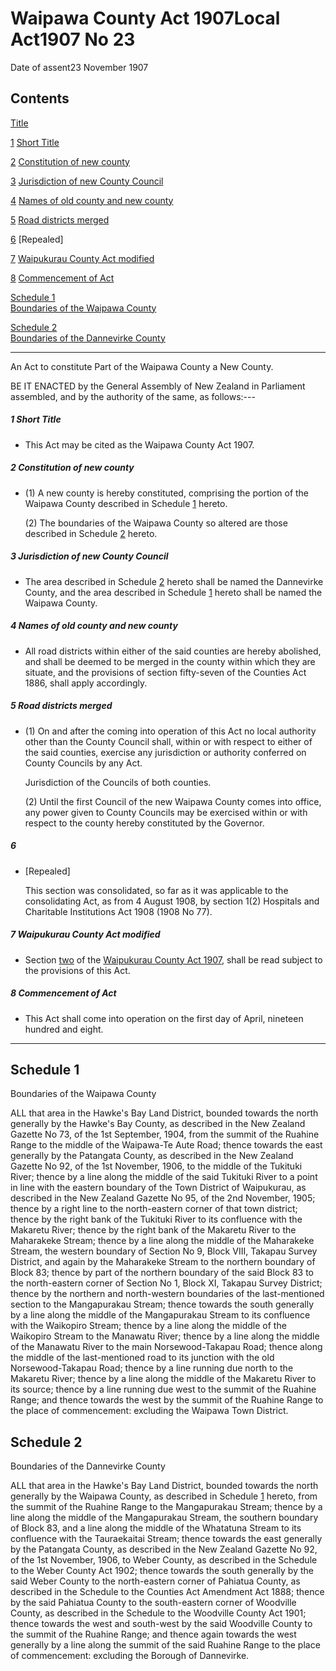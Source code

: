 # Waipawa County Act 1907Local Act1907 No 23

Date of assent23 November 1907

## Contents

[Title][0]

[1][1] [Short Title][1]

[2][2] [Constitution of new county][2]

[3][3] [Jurisdiction of new County Council][3]

[4][4] [Names of old county and new county][4]

[5][5] [Road districts merged][5]

[6][6] [][6] \[Repealed\]

[7][7] [Waipukurau County Act modified][7]

[8][8] [Commencement of Act][8]

[Schedule 1][9]  
[Boundaries of the Waipawa County][9]

[Schedule 2][10]  
[Boundaries of the Dannevirke County][10]

---

An Act to constitute Part of the Waipawa County a New County.

BE IT ENACTED by the General Assembly of New Zealand in Parliament assembled, and by the authority of the same, as follows:---

##### 1 Short Title
    
*   This Act may be cited as the Waipawa County Act 1907\.

##### 2 Constitution of new county
    
*   (1) A new county is hereby constituted, comprising the portion of the Waipawa County described in Schedule [1][9] hereto.
    
    (2) The boundaries of the Waipawa County so altered are those described in Schedule [2][10] hereto.

##### 3 Jurisdiction of new County Council
    
*   The area described in Schedule [2][10] hereto shall be named the Dannevirke County, and the area described in Schedule [1][9] hereto shall be named the Waipawa County.

##### 4 Names of old county and new county
    
*   All road districts within either of the said counties are hereby abolished, and shall be deemed to be merged in the county within which they are situate, and the provisions of section fifty-seven of the Counties Act 1886, shall apply accordingly.

##### 5 Road districts merged
    
*   (1) On and after the coming into operation of this Act no local authority other than the County Council shall, within or with respect to either of the said counties, exercise any jurisdiction or authority conferred on County Councils by any Act.
    
    Jurisdiction of the Councils of both counties.
    
    (2) Until the first Council of the new Waipawa County comes into office, any power given to County Councils may be exercised within or with respect to the county hereby constituted by the Governor.

##### 6
    
*   \[Repealed\]
    
    This section was consolidated, so far as it was applicable to the consolidating Act, as from 4 August 1908, by section 1(2) Hospitals and Charitable Institutions Act 1908 (1908 No 77).

##### 7 Waipukurau County Act modified
    
*   Section [two][11] of the [Waipukurau County Act 1907][12], shall be read subject to the provisions of this Act.

##### 8 Commencement of Act
    
*   This Act shall come into operation on the first day of April, nineteen hundred and eight.

---

## Schedule 1  
Boundaries of the Waipawa County

ALL that area in the Hawke's Bay Land District, bounded towards the north generally by the Hawke's Bay County, as described in the New Zealand Gazette No 73, of the 1st September, 1904, from the summit of the Ruahine Range to the middle of the Waipawa-Te Aute Road; thence towards the east generally by the Patangata County, as described in the New Zealand Gazette No 92, of the 1st November, 1906, to the middle of the Tukituki River; thence by a line along the middle of the said Tukituki River to a point in line with the eastern boundary of the Town District of Waipukurau, as described in the New Zealand Gazette No 95, of the 2nd November, 1905; thence by a right line to the north-eastern corner of that town district; thence by the right bank of the Tukituki River to its confluence with the Makaretu River; thence by the right bank of the Makaretu River to the Maharakeke Stream; thence by a line along the middle of the Maharakeke Stream, the western boundary of Section No 9, Block VIII, Takapau Survey District, and again by the Maharakeke Stream to the northern boundary of Block 83; thence by part of the northern boundary of the said Block 83 to the north-eastern corner of Section No 1, Block XI, Takapau Survey District; thence by the northern and north-western boundaries of the last-mentioned section to the Mangapurakau Stream; thence towards the south generally by a line along the middle of the Mangapurakau Stream to its confluence with the Waikopiro Stream; thence by a line along the middle of the Waikopiro Stream to the Manawatu River; thence by a line along the middle of the Manawatu River to the main Norsewood-Takapau Road; thence along the middle of the last-mentioned road to its junction with the old Norsewood-Takapau Road; thence by a line running due north to the Makaretu River; thence by a line along the middle of the Makaretu River to its source; thence by a line running due west to the summit of the Ruahine Range; and thence towards the west by the summit of the Ruahine Range to the place of commencement: excluding the Waipawa Town District.

## Schedule 2  
Boundaries of the Dannevirke County

ALL that area in the Hawke's Bay Land District, bounded towards the north generally by the Waipawa County, as described in Schedule [1][9] hereto, from the summit of the Ruahine Range to the Mangapurakau Stream; thence by a line along the middle of the Mangapurakau Stream, the southern boundary of Block 83, and a line along the middle of the Whatatuna Stream to its confluence with the Tauraekaitai Stream; thence towards the east generally by the Patangata County, as described in the New Zealand Gazette No 92, of the 1st November, 1906, to Weber County, as described in the Schedule to the Weber County Act 1902; thence towards the south generally by the said Weber County to the north-eastern corner of Pahiatua County, as described in the Schedule to the Counties Act Amendment Act 1888; thence by the said Pahiatua County to the south-eastern corner of Woodville County, as described in the Schedule to the Woodville County Act 1901; thence towards the west and south-west by the said Woodville County to the summit of the Ruahine Range; and thence again towards the west generally by a line along the summit of the said Ruahine Range to the place of commencement: excluding the Borough of Dannevirke.

[0]: http://www.legislation.govt.nz/act/local/1907/0023/latest/whole.html#DLM32745
[1]: http://www.legislation.govt.nz/act/local/1907/0023/latest/whole.html#DLM32747
[2]: http://www.legislation.govt.nz/act/local/1907/0023/latest/whole.html#DLM32748
[3]: http://www.legislation.govt.nz/act/local/1907/0023/latest/whole.html#DLM32749
[4]: http://www.legislation.govt.nz/act/local/1907/0023/latest/whole.html#DLM32750
[5]: http://www.legislation.govt.nz/act/local/1907/0023/latest/whole.html#DLM32751
[6]: http://www.legislation.govt.nz/act/local/1907/0023/latest/whole.html#DLM32752
[7]: http://www.legislation.govt.nz/act/local/1907/0023/latest/whole.html#DLM32754
[8]: http://www.legislation.govt.nz/act/local/1907/0023/latest/whole.html#DLM32755
[9]: http://www.legislation.govt.nz/act/local/1907/0023/latest/whole.html#DLM32756
[10]: http://www.legislation.govt.nz/act/local/1907/0023/latest/whole.html#DLM32757
[11]: http://www.legislation.govt.nz/act/local/1907/0023/latest/link.aspx?id=DLM32356
[12]: http://www.legislation.govt.nz/act/local/1907/0023/latest/link.aspx?id=DLM32350